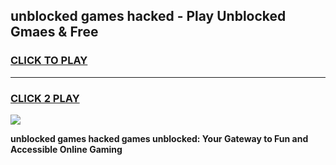 
## unblocked games hacked - Play Unblocked Gmaes & Free
<h3>
<a href="https://news.freeplayer.one?title=unblocked_games_hacked&ref=23F">CLICK TO PLAY</a></h3>
<hr>

<h3>
<a href="https://news.freeplayer.one?title=unblocked_games_hacked&ref=23F">CLICK 2 PLAY</a>
  
</h3>

<a href="https://news.freeplayer.one?title=unblocked_games_hacked&ref=23F/"><img src="https://clearcache.store/games.png"></a>


**unblocked games hacked games unblocked: Your Gateway to Fun and Accessible Online Gaming**
